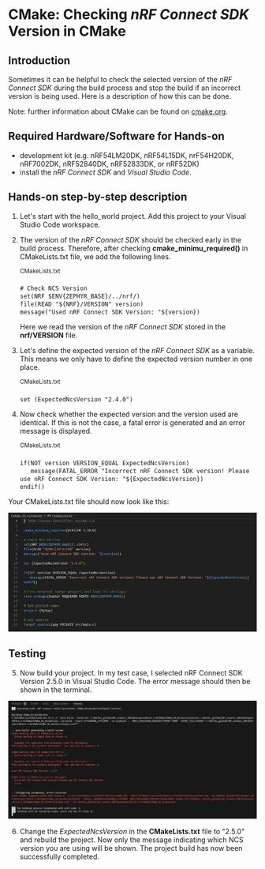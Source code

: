 # CMake: Checking _nRF Connect SDK_ Version in CMake

## Introduction

Sometimes it can be helpful to check the selected version of the _nRF Connect SDK_ during the build process and stop the build if an incorrect version is being used. Here is a description of how this can be done. 

Note: further information about CMake can be found on [cmake.org](cmake.org).


## Required Hardware/Software for Hands-on
- development kit (e.g. nRF54LM20DK, nRF54L15DK, nrF54H20DK, nRF7002DK, nRF52840DK, nRF52833DK, or nRF52DK)
- install the _nRF Connect SDK_ and _Visual Studio Code_. 


## Hands-on step-by-step description 

1) Let's start with the hello_world project. Add this project to your Visual Studio Code workspace. 

2) The version of the _nRF Connect SDK_ should be checked early in the build process. Therefore, after checking __cmake_minimu_required()__ in CMakeLists.txt file, we add the following lines.

   <sup>CMakeLists.txt </sup>

       # Check NCS Version
       set(NRF $ENV{ZEPHYR_BASE}/../nrf/)
       file(READ "${NRF}/VERSION" version)
       message("Used nRF Connect SDK Version: "${version})

   Here we read the version of the _nRF Connect SDK_ stored in the __nrf/VERSION__ file.

3) Let's define the expected version of the _nRF Connect SDK_ as a variable. This means we only have to define the expected version number in one place.

   <sup>CMakeLists.txt </sup>

       set (ExpectedNcsVersion "2.4.0")

4) Now check whether the expected version and the version used are identical. If this is not the case, a fatal error is generated and an error message is displayed.

   <sup>CMakeLists.txt </sup>

       if(NOT version VERSION_EQUAL ExpectedNcsVersion)
          message(FATAL_ERROR "Incorrect nRF Connect SDK version! Please use nRF Connect SDK Version: "${ExpectedNcsVersion})
       endif()

Your CMakeLists.txt file should now look like this:

![](images/CMakeLists.txt.jpg)


## Testing

5) Now build your project. In my test case, I selected nRF Connect SDK Version 2.5.0 in Visual Studio Code. The error message should then be shown in the terminal.

![](images/Terminal_Error.jpg)

6) Change the _ExpectedNcsVersion_ in the __CMakeLists.txt__ file to "2.5.0" and rebuild the project. Now only the message indicating which NCS version you are using will be shown. The project build has now been successfully completed. 
